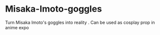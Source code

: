 # Misaka-Imoto-goggles
Turn Misaka Imoto's goggles into reality . Can be used as cosplay prop in anime expo
